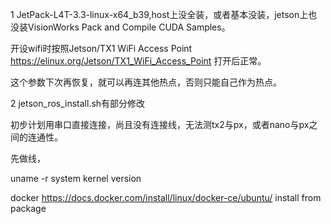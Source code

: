 1 JetPack-L4T-3.3-linux-x64_b39,host上没全装，或者基本没装，jetson上也没装VisionWorks Pack and Compile CUDA Samples。

开设wifi时按照Jetson/TX1 WiFi Access Point https://elinux.org/Jetson/TX1_WiFi_Access_Point 打开后正常。

这个参数下次再恢复，就可以再连其他热点，否则只能自己作为热点。

2 jetson_ros_install.sh有部分修改

初步计划用串口直接连接，尚且没有连接线，无法测tx2与px，或者nano与px之间的连通性。

先做线，


uname -r system kernel version

docker 
https://docs.docker.com/install/linux/docker-ce/ubuntu/   install from package 
